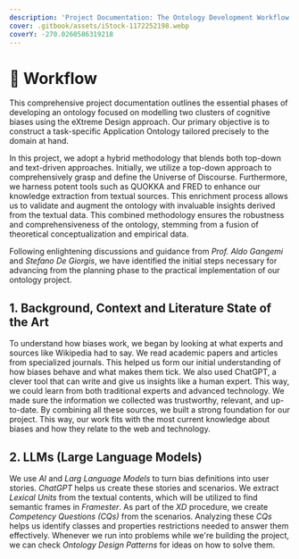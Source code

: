 ```yaml
---
description: 'Project Documentation: The Ontology Development Workflow'
cover: .gitbook/assets/iStock-1172252198.webp
coverY: -270.0260586319218
---
```


# 🧗 Workflow

This comprehensive project documentation outlines the essential phases of developing an ontology focused on modelling two clusters of cognitive biases using the eXtreme Design approach. Our primary objective is to construct a task-specific Application Ontology tailored precisely to the domain at hand.

In this project, we adopt a hybrid methodology that blends both top-down and text-driven approaches. Initially, we utilize a top-down approach to comprehensively grasp and define the Universe of Discourse. Furthermore, we harness potent tools such as QUOKKA and FRED to enhance our knowledge extraction from textual sources. This enrichment process allows us to validate and augment the ontology with invaluable insights derived from the textual data. This combined methodology ensures the robustness and comprehensiveness of the ontology, stemming from a fusion of theoretical conceptualization and empirical data.

Following enlightening discussions and guidance from _Prof. Aldo Gangemi_ and _Stefano De Giorgis_, we have identified the initial steps necessary for advancing from the planning phase to the practical implementation of our ontology project.

## 1. Background, Context and Literature State of the Art&#x20;

To understand how biases work, we began by looking at what experts and sources like Wikipedia had to say. We read academic papers and articles from specialized journals. This helped us form our initial understanding of how biases behave and what makes them tick. We also used ChatGPT, a clever tool that can write and give us insights like a human expert. This way, we could learn from both traditional experts and advanced technology. We made sure the information we collected was trustworthy, relevant, and up-to-date. By combining all these sources, we built a strong foundation for our project. This way, our work fits with the most current knowledge about biases and how they relate to the web and technology.

## 2. LLMs (Large Language Models)

We use _AI_ and _Larg Language Models_ to turn bias definitions into user stories. _ChatGPT_ helps us create these stories and scenarios. We extract _Lexical Units_ from the textual contents, which will be utilized to find semantic frames in _Framester_. As part of the _XD_ procedure, we create _Competency Questions (CQs)_ from the scenarios. Analyzing these _CQs_ helps us identify classes and properties restrictions needed to answer them effectively. Whenever we run into problems while we're building the project, we can check _Ontology Design Patterns_ for ideas on how to solve them.

